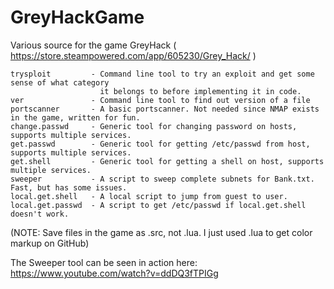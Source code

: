 # GreyHackGame
Various source for the game GreyHack ( https://store.steampowered.com/app/605230/Grey_Hack/ )

```
trysploit         - Command line tool to try an exploit and get some sense of what category
                    it belongs to before implementing it in code.
ver               - Command line tool to find out version of a file
portscanner       - A basic portscanner. Not needed since NMAP exists in the game, written for fun.
change.passwd     - Generic tool for changing password on hosts, supports multiple services.
get.passwd        - Generic tool for getting /etc/passwd from host, supports multiple services.
get.shell         - Generic tool for getting a shell on host, supports multiple services.
sweeper           - A script to sweep complete subnets for Bank.txt. Fast, but has some issues.
local.get.shell   - A local script to jump from guest to user.
local.get.passwd  - A script to get /etc/passwd if local.get.shell doesn't work.
```
(NOTE: Save files in the game as .src, not .lua. I just used .lua to get color markup on GitHub)

The Sweeper tool can be seen in action here: https://www.youtube.com/watch?v=ddDQ3fTPIGg
